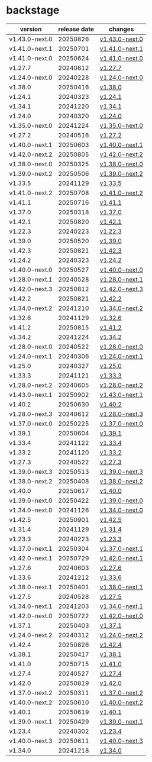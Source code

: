 # backstage	


|version|release date|changes|
|---|---|---|
|v1.43.0-next.0|20250826|[v1.43.0-next.0](./v1.43.0-next.0-20250826.md)|
|v1.41.0-next.1|20250701|[v1.41.0-next.1](./v1.41.0-next.1-20250701.md)|
|v1.41.0-next.0|20250624|[v1.41.0-next.0](./v1.41.0-next.0-20250624.md)|
|v1.27.7|20240612|[v1.27.7](./v1.27.7-20240612.md)|
|v1.24.0-next.0|20240228|[v1.24.0-next.0](./v1.24.0-next.0-20240228.md)|
|v1.38.0|20250416|[v1.38.0](./v1.38.0-20250416.md)|
|v1.24.1|20240323|[v1.24.1](./v1.24.1-20240323.md)|
|v1.34.1|20241220|[v1.34.1](./v1.34.1-20241220.md)|
|v1.24.0|20240320|[v1.24.0](./v1.24.0-20240320.md)|
|v1.35.0-next.0|20241224|[v1.35.0-next.0](./v1.35.0-next.0-20241224.md)|
|v1.27.2|20240516|[v1.27.2](./v1.27.2-20240516.md)|
|v1.40.0-next.1|20250603|[v1.40.0-next.1](./v1.40.0-next.1-20250603.md)|
|v1.42.0-next.2|20250805|[v1.42.0-next.2](./v1.42.0-next.2-20250805.md)|
|v1.38.0-next.0|20250325|[v1.38.0-next.0](./v1.38.0-next.0-20250325.md)|
|v1.39.0-next.2|20250506|[v1.39.0-next.2](./v1.39.0-next.2-20250506.md)|
|v1.33.5|20241129|[v1.33.5](./v1.33.5-20241129.md)|
|v1.41.0-next.2|20250708|[v1.41.0-next.2](./v1.41.0-next.2-20250708.md)|
|v1.41.1|20250716|[v1.41.1](./v1.41.1-20250716.md)|
|v1.37.0|20250318|[v1.37.0](./v1.37.0-20250318.md)|
|v1.42.1|20250820|[v1.42.1](./v1.42.1-20250820.md)|
|v1.22.3|20240223|[v1.22.3](./v1.22.3-20240223.md)|
|v1.39.0|20250520|[v1.39.0](./v1.39.0-20250520.md)|
|v1.42.3|20250821|[v1.42.3](./v1.42.3-20250821.md)|
|v1.24.2|20240323|[v1.24.2](./v1.24.2-20240323.md)|
|v1.40.0-next.0|20250527|[v1.40.0-next.0](./v1.40.0-next.0-20250527.md)|
|v1.28.0-next.1|20240528|[v1.28.0-next.1](./v1.28.0-next.1-20240528.md)|
|v1.42.0-next.3|20250812|[v1.42.0-next.3](./v1.42.0-next.3-20250812.md)|
|v1.42.2|20250821|[v1.42.2](./v1.42.2-20250821.md)|
|v1.34.0-next.2|20241210|[v1.34.0-next.2](./v1.34.0-next.2-20241210.md)|
|v1.32.6|20241129|[v1.32.6](./v1.32.6-20241129.md)|
|v1.41.2|20250815|[v1.41.2](./v1.41.2-20250815.md)|
|v1.34.2|20241224|[v1.34.2](./v1.34.2-20241224.md)|
|v1.28.0-next.0|20240522|[v1.28.0-next.0](./v1.28.0-next.0-20240522.md)|
|v1.24.0-next.1|20240306|[v1.24.0-next.1](./v1.24.0-next.1-20240306.md)|
|v1.25.0|20240327|[v1.25.0](./v1.25.0-20240327.md)|
|v1.33.3|20241121|[v1.33.3](./v1.33.3-20241121.md)|
|v1.28.0-next.2|20240605|[v1.28.0-next.2](./v1.28.0-next.2-20240605.md)|
|v1.43.0-next.1|20250902|[v1.43.0-next.1](./v1.43.0-next.1-20250902.md)|
|v1.40.2|20250630|[v1.40.2](./v1.40.2-20250630.md)|
|v1.28.0-next.3|20240612|[v1.28.0-next.3](./v1.28.0-next.3-20240612.md)|
|v1.37.0-next.0|20250225|[v1.37.0-next.0](./v1.37.0-next.0-20250225.md)|
|v1.39.1|20250604|[v1.39.1](./v1.39.1-20250604.md)|
|v1.33.4|20241122|[v1.33.4](./v1.33.4-20241122.md)|
|v1.33.2|20241120|[v1.33.2](./v1.33.2-20241120.md)|
|v1.27.3|20240522|[v1.27.3](./v1.27.3-20240522.md)|
|v1.39.0-next.3|20250513|[v1.39.0-next.3](./v1.39.0-next.3-20250513.md)|
|v1.38.0-next.2|20250408|[v1.38.0-next.2](./v1.38.0-next.2-20250408.md)|
|v1.40.0|20250617|[v1.40.0](./v1.40.0-20250617.md)|
|v1.39.0-next.0|20250422|[v1.39.0-next.0](./v1.39.0-next.0-20250422.md)|
|v1.34.0-next.0|20241126|[v1.34.0-next.0](./v1.34.0-next.0-20241126.md)|
|v1.42.5|20250901|[v1.42.5](./v1.42.5-20250901.md)|
|v1.31.4|20241129|[v1.31.4](./v1.31.4-20241129.md)|
|v1.23.3|20240223|[v1.23.3](./v1.23.3-20240223.md)|
|v1.37.0-next.1|20250304|[v1.37.0-next.1](./v1.37.0-next.1-20250304.md)|
|v1.42.0-next.1|20250729|[v1.42.0-next.1](./v1.42.0-next.1-20250729.md)|
|v1.27.6|20240603|[v1.27.6](./v1.27.6-20240603.md)|
|v1.33.6|20241212|[v1.33.6](./v1.33.6-20241212.md)|
|v1.38.0-next.1|20250401|[v1.38.0-next.1](./v1.38.0-next.1-20250401.md)|
|v1.27.5|20240528|[v1.27.5](./v1.27.5-20240528.md)|
|v1.34.0-next.1|20241203|[v1.34.0-next.1](./v1.34.0-next.1-20241203.md)|
|v1.42.0-next.0|20250722|[v1.42.0-next.0](./v1.42.0-next.0-20250722.md)|
|v1.37.1|20250403|[v1.37.1](./v1.37.1-20250403.md)|
|v1.24.0-next.2|20240312|[v1.24.0-next.2](./v1.24.0-next.2-20240312.md)|
|v1.42.4|20250826|[v1.42.4](./v1.42.4-20250826.md)|
|v1.38.1|20250417|[v1.38.1](./v1.38.1-20250417.md)|
|v1.41.0|20250715|[v1.41.0](./v1.41.0-20250715.md)|
|v1.27.4|20240527|[v1.27.4](./v1.27.4-20240527.md)|
|v1.42.0|20250819|[v1.42.0](./v1.42.0-20250819.md)|
|v1.37.0-next.2|20250311|[v1.37.0-next.2](./v1.37.0-next.2-20250311.md)|
|v1.40.0-next.2|20250610|[v1.40.0-next.2](./v1.40.0-next.2-20250610.md)|
|v1.40.1|20250619|[v1.40.1](./v1.40.1-20250619.md)|
|v1.39.0-next.1|20250429|[v1.39.0-next.1](./v1.39.0-next.1-20250429.md)|
|v1.23.4|20240302|[v1.23.4](./v1.23.4-20240302.md)|
|v1.40.0-next.3|20250611|[v1.40.0-next.3](./v1.40.0-next.3-20250611.md)|
|v1.34.0|20241218|[v1.34.0](./v1.34.0-20241218.md)|
